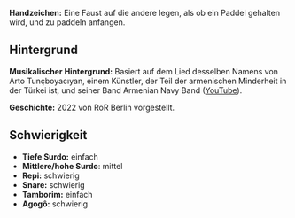 **Handzeichen:** Eine Faust auf die andere legen, als ob ein Paddel gehalten
wird, und zu paddeln anfangen.

## Hintergrund

**Musikalischer Hintergrund:** Basiert auf dem Lied desselben Namens von Arto
Tunçboyacıyan, einem Künstler, der Teil der armenischen Minderheit in der Türkei
ist, und seiner Band Armenian Navy Band
([YouTube](https://www.youtube.com/watch?v=OCgrJFbIAcw)).

**Geschichte:** 2022 von RoR Berlin vorgestellt.

## Schwierigkeit

* **Tiefe Surdo:** einfach
* **Mittlere/hohe Surdo**: mittel
* **Repi:** schwierig
* **Snare:** schwierig
* **Tamborim:** einfach
* **Agogô:** schwierig
